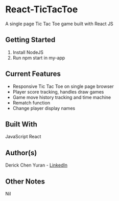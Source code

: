 # React-TicTacToe
A single page Tic Tac Toe game built with React JS

## Getting Started
1. Install NodeJS
2. Run npm start in my-app

## Current Features
 - Responsive Tic Tac Toe on single page browser
 - Player score tracking, handles draw games
 - Game move history tracking and time machine
 - Rematch function
 - Change player display names
 
 
## Built With
JavaScript React
 
## Author(s)
 Derick Chen Yuran - [LinkedIn](https://www.linkedin.com/in/derick-chen-a672866b/)

## Other Notes
Nil
